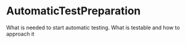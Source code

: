# AutomaticTestPreparation
What is needed to start automatic testing. What is testable and how to approach it
